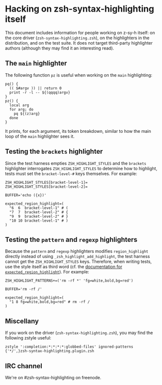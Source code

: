 Hacking on zsh-syntax-highlighting itself
=========================================

This document includes information for people working on z-sy-h itself: on the
core driver (`zsh-syntax-highlighting.zsh`), on the highlighters in the
distribution, and on the test suite.  It does not target third-party
highlighter authors (although they may find it an interesting read).

The `main` highlighter
----------------------

The following function `pz` is useful when working on the `main` highlighting:

    pq() {
      (( $#argv )) || return 0
      print -r -l -- ${(qqqq)argv}
    }
    pz() {
      local arg
      for arg; do
        pq ${(z)arg}
      done
    }

It prints, for each argument, its token breakdown, similar to how the main
loop of the `main` highlighter sees it.

Testing the `brackets` highlighter
----------------------------------

Since the test harness empties `ZSH_HIGHLIGHT_STYLES` and the `brackets`
highlighter interrogates `ZSH_HIGHLIGHT_STYLES` to determine how to highlight,
tests must set the `bracket-level-#` keys themselves.  For example:

    ZSH_HIGHLIGHT_STYLES[bracket-level-1]=
    ZSH_HIGHLIGHT_STYLES[bracket-level-2]=

    BUFFER='echo ({x})'

    expected_region_highlight=(
      "6  6  bracket-level-1" # (
      "7  7  bracket-level-2" # {
      "9  9  bracket-level-2" # }
      "10 10 bracket-level-1" # )
    )

Testing the `pattern` and `regexp` highlighters
-----------------------------------------------

Because the `pattern` and `regexp` highlighters modifies `region_highlight`
directly instead of using `_zsh_highlight_add_highlight`, the test harness
cannot get the `ZSH_HIGHLIGHT_STYLES` keys.  Therefore, when writing tests, use
the style itself as third word (cf. the
[documentation for `expected_region_highlight`](docs/highlighters.md)).  For example:

    ZSH_HIGHLIGHT_PATTERNS+=('rm -rf *' 'fg=white,bold,bg=red')

    BUFFER='rm -rf /'

    expected_region_highlight=(
      "1 8 fg=white,bold,bg=red" # rm -rf /
    )

Miscellany
----------

If you work on the driver (`zsh-syntax-highlighting.zsh`), you may find the following zstyle useful:

    zstyle ':completion:*:*:*:*:globbed-files' ignored-patterns {'*/',}zsh-syntax-highlighting.plugin.zsh

IRC channel
-----------

We're on #zsh-syntax-highlighting on freenode.

